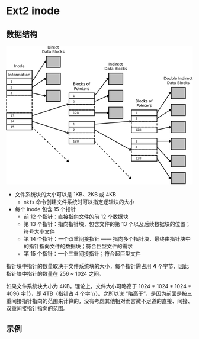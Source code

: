 # Ext2 inode

## 数据结构

![Ext2 inode](.images/ext2-inode.svg)

* 文件系统块的大小可以是 1KB、2KB 或 4KB
  * `mkfs` 命令创建文件系统时可以指定逻辑块的大小
* 每个 inode 包含 15 个指针
  * 前 12 个指针：直接指向文件的前 12 个数据块
  * 第 13 个指针：指向指针块，包含文件的第 13 个以及后续数据块的位置；符号大小文件
  * 第 14 个指针：一个双重间接指针 —— 指向多个指针块，最终由指针块中的指针指向文件的数据块；符合巨型文件的需求
  * 第 15 个指针：一个三重间接指针；符合超巨型文件


指针块中指针的数量取决于文件系统块的大小，每个指针需占用 **4** 个字节，因此指针块中指针的数量在 256 ~ 1024 之间。

如果文件系统块大小为 4KB，理论上，文件大小可略高于 1024 * 1024 * 1024 * 4096 字节，即 4TB（指针占 4 个字节）。之所以说 “略高于”，是因为前面是按三重间接指针指向的范围来计算的，没有考虑其他相对而言微不足道的直接、间接、双重间接指针指向的范围。

## 示例